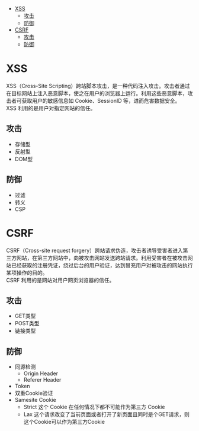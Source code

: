 * [XSS](#xss)
  * [攻击](#攻击)
  * [防御](#防御)
* [CSRF](#csrf)
  * [攻击](#攻击-1)
  * [防御](#防御-1)

# XSS #
XSS（Cross-Site Scripting）跨站脚本攻击，是一种代码注入攻击。攻击者通过在目标网站上注入恶意脚本，使之在用户的浏览器上运行。利用这些恶意脚本，攻击者可获取用户的敏感信息如 Cookie、SessionID 等，进而危害数据安全。<br>
XSS 利用的是用户对指定网站的信任。
## 攻击 ##
  - 存储型
  - 反射型
  - DOM型
## 防御 ##
  - 过滤
  - 转义
  - CSP

# CSRF #
CSRF（Cross-site request forgery）跨站请求伪造，攻击者诱导受害者进入第三方网站，在第三方网站中，向被攻击网站发送跨站请求。利用受害者在被攻击网站已经获取的注册凭证，绕过后台的用户验证，达到冒充用户对被攻击的网站执行某项操作的目的。<br>
CSRF 利用的是网站对用户网页浏览器的信任。
## 攻击 ##
  - GET类型
  - POST类型
  - 链接类型
## 防御 ##
  - 同源检测
    - Origin Header
    - Referer Header
  - Token
  - 双重Cookie验证
  - Samesite Cookie
    - Strict 这个 Cookie 在任何情况下都不可能作为第三方 Cookie
    - Lax 这个请求改变了当前页面或者打开了新页面且同时是个GET请求，则这个Cookie可以作为第三方Cookie